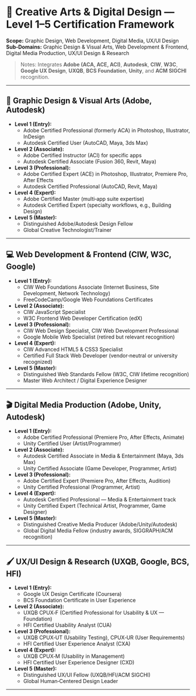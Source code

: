 # 🎨 Creative Arts & Digital Design — Level 1–5 Certification Framework

**Scope:** Graphic Design, Web Development, Digital Media, UX/UI Design  
**Sub-Domains:** Graphic Design & Visual Arts, Web Development & Frontend, Digital Media Production, UX/UI Design & Research  

> Notes: Integrates **Adobe (ACA, ACE, ACI)**, **Autodesk**, **CIW**, **W3C**, **Google UX Design**, **UXQB**, **BCS Foundation**, **Unity**, and **ACM SIGCHI** recognition.  

---

## 🎨 Graphic Design & Visual Arts (Adobe, Autodesk)
- **Level 1 (Entry):**
  - Adobe Certified Professional (formerly ACA) in Photoshop, Illustrator, InDesign  
  - Autodesk Certified User (AutoCAD, Maya, 3ds Max)  
- **Level 2 (Associate):**
  - Adobe Certified Instructor (ACI) for specific apps  
  - Autodesk Certified Associate (Fusion 360, Revit, Maya)  
- **Level 3 (Professional):**
  - Adobe Certified Expert (ACE) in Photoshop, Illustrator, Premiere Pro, After Effects  
  - Autodesk Certified Professional (AutoCAD, Revit, Maya)  
- **Level 4 (Expert):**
  - Adobe Certified Master (multi‑app suite expertise)  
  - Autodesk Certified Expert (specialty workflows, e.g., Building Design)  
- **Level 5 (Master):**
  - Distinguished Adobe/Autodesk Design Fellow  
  - Global Creative Technologist/Trainer  

---

## 💻 Web Development & Frontend (CIW, W3C, Google)
- **Level 1 (Entry):**
  - CIW Web Foundations Associate (Internet Business, Site Development, Network Technology)  
  - FreeCodeCamp/Google Web Foundations Certificates  
- **Level 2 (Associate):**
  - CIW JavaScript Specialist  
  - W3C Frontend Web Developer Certification (edX)  
- **Level 3 (Professional):**
  - CIW Web Design Specialist, CIW Web Development Professional  
  - Google Mobile Web Specialist (retired but relevant recognition)  
- **Level 4 (Expert):**
  - CIW Advanced HTML5 & CSS3 Specialist  
  - Certified Full Stack Web Developer (vendor‑neutral or university recognized)  
- **Level 5 (Master):**
  - Distinguished Web Standards Fellow (W3C, CIW lifetime recognition)  
  - Master Web Architect / Digital Experience Designer  

---

## 🎬 Digital Media Production (Adobe, Unity, Autodesk)
- **Level 1 (Entry):**
  - Adobe Certified Professional (Premiere Pro, After Effects, Animate)  
  - Unity Certified User (Artist/Programmer)  
- **Level 2 (Associate):**
  - Autodesk Certified Associate in Media & Entertainment (Maya, 3ds Max)  
  - Unity Certified Associate (Game Developer, Programmer, Artist)  
- **Level 3 (Professional):**
  - Adobe Certified Expert (Premiere Pro, After Effects, Audition)  
  - Unity Certified Professional (Programmer, Artist)  
- **Level 4 (Expert):**
  - Autodesk Certified Professional — Media & Entertainment track  
  - Unity Certified Expert (Technical Artist, Programmer, Game Designer)  
- **Level 5 (Master):**
  - Distinguished Creative Media Producer (Adobe/Unity/Autodesk)  
  - Global Digital Media Fellow (industry awards, SIGGRAPH/ACM recognition)  

---

## 🖌️ UX/UI Design & Research (UXQB, Google, BCS, HFI)
- **Level 1 (Entry):**
  - Google UX Design Certificate (Coursera)  
  - BCS Foundation Certificate in User Experience  
- **Level 2 (Associate):**
  - UXQB CPUX‑F (Certified Professional for Usability & UX — Foundation)  
  - HFI Certified Usability Analyst (CUA)  
- **Level 3 (Professional):**
  - UXQB CPUX‑UT (Usability Testing), CPUX‑UR (User Requirements)  
  - HFI Certified User Experience Analyst (CXA)  
- **Level 4 (Expert):**
  - UXQB CPUX‑M (Usability in Management)  
  - HFI Certified User Experience Designer (CXD)  
- **Level 5 (Master):**
  - Distinguished UX/UI Fellow (UXQB/HFI/ACM SIGCHI)  
  - Global Human‑Centered Design Leader  

---
